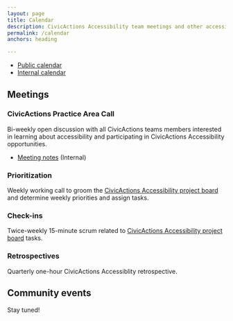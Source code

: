 ```yaml
---
layout: page
title: Calendar
description: CivicActions Accessibility team meetings and other accessibility-related events.
permalink: /calendar
anchors: heading

---
```


* [Public calendar](https://calendar.google.com/calendar/embed?src=c_pvgi77tvsncfnggumi4fc3ktis%40group.calendar.google.com&ctz=America%2FLos_Angeles)
* [Internal calendar](https://calendar.google.com/calendar/u/2?cid=Y2l2aWNhY3Rpb25zLm5ldF81M3VqMDBoNzAzMzRpbTZzY3ZoOGE0dDlhZ0Bncm91cC5jYWxlbmRhci5nb29nbGUuY29t)

## Meetings

### CivicActions Practice Area Call

Bi-weekly open discussion with all CivicActions teams members interested in learning about accessibility and participating in CivicActions Accessibility opportunities.

* [Meeting notes](https://docs.google.com/document/d/1y2yGcxsjEmmr4627nf3O2aGqmIkJrkgcbjRKAz9jSMI/edit?usp=sharing) (Internal)

### Prioritization

Weekly working call to groom the [CivicActions Accessibility project board](https://github.com/CivicActions/accessibility/projects/1) and determine weekly priorities and assign tasks.

### Check-ins

Twice-weekly 15-minute scrum related to [CivicActions Accessibility project board](https://github.com/CivicActions/accessibility/projects/1) tasks.

### Retrospectives

Quarterly one-hour CivicActions Accessiblity retrospective.

## Community events

Stay tuned!
